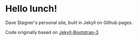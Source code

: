 # Hello lunch!

Dave Stagner's personal site, built in Jekyll on Github pages. 

Code originally based on [Jekyll-Bootstrap-3](https://github.com/dbtek/jekyll-bootstrap-3)

